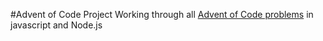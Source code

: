 #Advent of Code Project
Working through all [Advent of Code problems](http://adventofcode.com/) in javascript and Node.js

